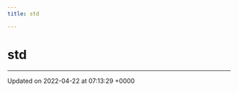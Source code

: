 ```yaml
---
title: std

---
```


# std








-------------------------------

Updated on 2022-04-22 at 07:13:29 +0000